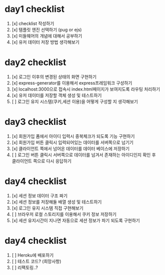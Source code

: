 # day1 checklist
1. [x] checklist 작성하기
2. [x] 템플릿 엔진 선택하기 (pug or ejs)
3. [x] 미들웨어의 개념에 대해서 공부하기
4. [x] 유저 데이터 저장 방법 생각해보기

# day2 checklist
1. [x] 로그인 이후의 변경된 상태의 화면 구현하기
2. [x] express-generator를 이용해서 express프레임워크 구성하기
3. [x] localhost:3000으로 접속시 index.html페이지가 보여지도록 라우팅 처리하기
4. [x] 유저 데이터를 저장할 객체 생성 및 테스트하기
5. [ ] 로그인 유지 시스템(쿠키,세션 이용)을 어떻게 구성할 지 생각해보기

# day3 checklist
1. [x] 회원가입 폼에서 아이디 입력시 중복체크가 되도록 기능 구현하기
2. [x] 회원가입 버튼 클릭시 입력되어있는 데이터를 서버쪽으로 넘기기
3. [x] 클라이언트 쪽에서 넘어온 데이터를 데이터 베이스에 저장하기
4. [ ] 로그인 버튼 클릭시 서버쪽으로 데이터를 넘겨서 존재하는 아이디인지 확인 후 클라이언트 쪽으로 다시 응답하기

# day4 checklist
1. [x] 세션 정보 데이터 구조 짜기
2. [x] 세션 정보를 저장해둘 배열 생성 및 테스트하기
3. [x] 로그인 유지 시스템 직접 구현해보기
4. [ ] 브라우저 로컬 스토리지를 이용해서 쿠키 정보 저장하기
5. [x] 세션 유지시간이 지나면 자동으로 세션 정보가 파기 되도록 구현하기

# day4 checklist
1. [ ] Heroku에 배포하기
2. [ ] 테스트 코드? (희망사항)
3. [ ] 리팩토링..?